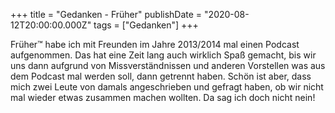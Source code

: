 +++
title = "Gedanken - Früher"
publishDate = "2020-08-12T20:00:00.000Z"
tags = ["Gedanken"]
+++

Früher&trade; habe ich mit Freunden im Jahre 2013/2014 mal einen Podcast aufgenommen. Das hat eine Zeit lang auch wirklich Spaß gemacht, bis wir uns dann aufgrund von Missverständnissen und anderen Vorstellen was aus dem Podcast mal werden soll, dann getrennt haben. Schön ist aber, dass mich zwei Leute von damals angeschrieben und gefragt haben, ob wir nicht mal wieder etwas zusammen machen wollten. Da sag ich doch nicht nein!
